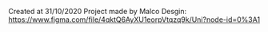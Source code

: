 Created at 31/10/2020
Project made by Malco
Desgin: https://www.figma.com/file/4qktQ6AyXU1eorpVtqzq9k/Uni?node-id=0%3A1
